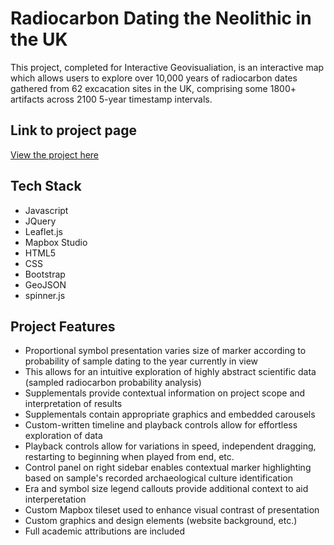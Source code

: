 <h1>Radiocarbon Dating the Neolithic in the UK</h1>
This project, completed for Interactive Geovisualiation, is an interactive map which allows users to explore over 10,000 years of radiocarbon dates gathered from 62 excacation sites in the UK, comprising some 1800+ artifacts across 2100 5-year timestamp intervals.

<h2>Link to project page</h2>

[View the project here](https://bstrock.github.io/radiocarbon_dating_uk_leaflet)

<h2>Tech Stack</h2>

* Javascript
* JQuery
* Leaflet.js
* Mapbox Studio
* HTML5
* CSS
* Bootstrap
* GeoJSON
* spinner.js

<h2>Project Features</h2>

* Proportional symbol presentation varies size of marker according to probability of sample dating to the year currently in view
* This allows for an intuitive exploration of highly abstract scientific data (sampled radiocarbon probability analysis)
* Supplementals provide contextual information on project scope and interpretation of results
* Supplementals contain appropriate graphics and embedded carousels
* Custom-written timeline and playback controls allow for effortless exploration of data
* Playback controls allow for variations in speed, independent dragging, restarting to beginning when played from end, etc.
* Control panel on right sidebar enables contextual marker highlighting based on sample's recorded archaeological culture identification
* Era and symbol size legend callouts provide additional context to aid interperetation
* Custom Mapbox tileset used to enhance visual contrast of presentation
* Custom graphics and design elements (website background, etc.)
* Full academic attributions are included

